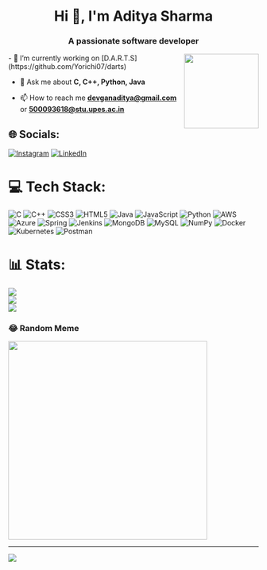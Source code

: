 <h1 align="center">Hi 👋, I'm Aditya Sharma</h1>
<h3 align="center">A passionate software developer</h3>

<img align="right" height="150" src="https://c.tenor.com/m9Ega9zEj1EAAAAM/coder-tester.gif" />
- 🔭 I’m currently working on [D.A.R.T.S](https://github.com/Yorichi07/darts)

- 💬 Ask me about **C, C++, Python, Java**

- 📫 How to reach me **devganaditya@gmail.com** or **500093618@stu.upes.ac.in**

## 🌐 Socials:
[![Instagram](https://img.shields.io/badge/Instagram-%23E4405F.svg?logo=Instagram&logoColor=white)](https://www.instagram.com/devgan._.aditya/) [![LinkedIn](https://img.shields.io/badge/LinkedIn-%230077B5.svg?logo=linkedin&logoColor=white)](https://www.linkedin.com/in/aditya-sharma-641853227/) 

# 💻 Tech Stack:
![C](https://img.shields.io/badge/c-%2300599C.svg?style=for-the-badge&logo=c&logoColor=white) ![C++](https://img.shields.io/badge/c++-%2300599C.svg?style=for-the-badge&logo=c%2B%2B&logoColor=white) ![CSS3](https://img.shields.io/badge/css3-%231572B6.svg?style=for-the-badge&logo=css3&logoColor=white) ![HTML5](https://img.shields.io/badge/html5-%23E34F26.svg?style=for-the-badge&logo=html5&logoColor=white) ![Java](https://img.shields.io/badge/java-%23ED8B00.svg?style=for-the-badge&logo=openjdk&logoColor=white) ![JavaScript](https://img.shields.io/badge/javascript-%23323330.svg?style=for-the-badge&logo=javascript&logoColor=%23F7DF1E) ![Python](https://img.shields.io/badge/python-3670A0?style=for-the-badge&logo=python&logoColor=ffdd54) ![AWS](https://img.shields.io/badge/AWS-%23FF9900.svg?style=for-the-badge&logo=amazon-aws&logoColor=white) ![Azure](https://img.shields.io/badge/azure-%230072C6.svg?style=for-the-badge&logo=microsoftazure&logoColor=white) ![Spring](https://img.shields.io/badge/spring-%236DB33F.svg?style=for-the-badge&logo=spring&logoColor=white) ![Jenkins](https://img.shields.io/badge/jenkins-%232C5263.svg?style=for-the-badge&logo=jenkins&logoColor=white) ![MongoDB](https://img.shields.io/badge/MongoDB-%234ea94b.svg?style=for-the-badge&logo=mongodb&logoColor=white) ![MySQL](https://img.shields.io/badge/mysql-%2300000f.svg?style=for-the-badge&logo=mysql&logoColor=white) ![NumPy](https://img.shields.io/badge/numpy-%23013243.svg?style=for-the-badge&logo=numpy&logoColor=white) ![Docker](https://img.shields.io/badge/docker-%230db7ed.svg?style=for-the-badge&logo=docker&logoColor=white) ![Kubernetes](https://img.shields.io/badge/kubernetes-%23326ce5.svg?style=for-the-badge&logo=kubernetes&logoColor=white) ![Postman](https://img.shields.io/badge/Postman-FF6C37?style=for-the-badge&logo=postman&logoColor=white)

# 📊 Stats:
![](https://github-readme-stats.vercel.app/api?username=vibzz2003&theme=dark&hide_border=false&include_all_commits=false&count_private=false)<br/>
![](https://github-readme-streak-stats.herokuapp.com/?user=vibzz2003&theme=dark&hide_border=false)<br/>
![](https://github-readme-stats.vercel.app/api/top-langs/?username=Yorichi07&theme=dark&hide_border=false&include_all_commits=false&count_private=false&layout=compact)

### 😂 Random Meme
<img src='https://programmerhumor.io/wp-content/uploads/2023/09/programmerhumor-io-python-memes-backend-memes-0d75b4d5c62b5c9.jpg' style="height: 400px;"/>

---
[![](https://visitcount.itsvg.in/api?id=vibzz2003&icon=0&color=0)](https://visitcount.itsvg.in)

